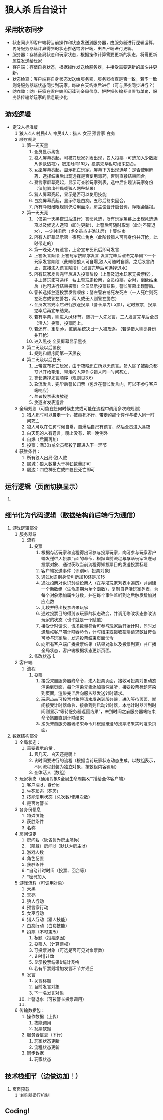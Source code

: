 # 狼人杀 后台设计

## 采用状态同步

* 状态同步即客户端将当前操作和状态发送到服务器，由服务器进行逻辑运算，再将服务器端计算得到的状态推送给客户端，由客户端进行更新。
* 服务器：存储全局状态和玩家状态，根据操作计算需要更新的状态，将需更新属性发送给玩家
* 客户端：存储自身状态，根据操作发送给服务器，并接受需要更新的属性并更新。
* 状态检查：客户端将自身状态发送给服务器，服务器检查是否一致，若不一致则将服务器端状态同步到玩家。每轮白天结束后进行（可与黑夜同步进行？）
* 防作弊：防止玩家在客户端即可读到全局信息。把数据传输都设置为单向，服务器传输给玩家的信息最少化

## 游戏逻辑

* 定12人标准版
  1. 狼人4人 村民4人 神民4人：猎人 女巫 预言家 白痴
  2. 顺序规则
     1. 第一天天黑
        1. 全员显示黑夜
        2. 狼人屏幕亮起，可被刀玩家列表出现，四人投票（可选加入少数服从多数选项），限定时间15秒，投票完毕也可结束回合。
        3. 女巫屏幕亮起，显示死亡玩家，屏幕下方出现选项：是否使用解药，选择结束后出现选择是否使用毒药，否则直接结束回合。
        4. 预言家屏幕亮起，显示可查验玩家列表，选中后出现该玩家身份（仅能验出神民或狼人两种结果）
        5. 猎人屏幕亮起，显示是否可以使用技能
        6. 白痴屏幕亮起，显示你是白痴，五秒后结束回合。
        7. 所有睁眼闭眼规则仍沿用面杀，房主设备开启音频，睁眼会播报。
     2. 第一天天亮
        1. （仅第一天黑夜过后进行）警长竞选，所有玩家屏幕上出现竞选选项以及候选人选项（即时更新），上警后可随时取消（此时不算退水），一定时间后（或全员点击确认后）上警结束
        2. 所有人屏幕显示第一夜死亡角色（此阶段猎人可亮身份并开枪，此时带走的）
        3. 第一晚死人有遗言，上帝宣布死讯后即可发言
        4. 上警发言阶段 上警玩家按顺序发言 发言完毕后点击完毕到下一个玩家发言阶段（~~此阶段~~狼人可自爆,狼人可随时自爆，之后发言终止，直接进入遗言阶段）（发言完毕后可选择退水）
        5. 所有玩家发言完毕后进入投票阶段（上警及退水玩家无投票权），非上警玩家可选择一名上警玩家投票，全员投票，定时，倒数结束后（也可进行结束投票）全员显示投票结果，警长屏幕出现警徽。
        6. 警长选择放逐投票发言顺序：警左警右或死左死右（一人死亡则死左死右或警左警右，两人或无人则警左警右）
        7. 全员发言完毕后进行放逐投票（警长票为1.5票），定时投票，投票完毕后再宣布结果。
        8. 若有平票，则进入pk环节，随机一人先发言，二人发言完毕后全员（活人）投票，投票同上。
        9. 若还有，重复pk，直到系统决出一人被放逐。（若是猎人则亮身份并开枪）
        10. 进入黑夜 全员屏幕显示黑夜
     3. 第二天及以后黑夜
        1. 规则和顺序同第一天黑夜
     4. 第二天及以后白天
        1. 上帝宣布死亡玩家，由于夜晚死亡所以无遗言。猎人除了被毒杀都可以开枪带走，带走的人算作与猎人同一时间死亡。
        2. 警长选择发言顺序（规则见3.6）
        3. 轮流发言，完毕后警长归票（包含在警长发言内，可以不参与客户端响应）
        4. 生者投票表决放逐
        5. 放逐者发表遗言
  3. 全局规则（可能在任何时候生效或可能在流程中调用多次的规则）
     1. 猎人死时可以带走一个，被毒死不行，带走的那个算作与猎人同一时间死亡
     2. 狼人可以在任何时候自爆，自爆后自己有遗言，然后全员进入黑夜
     3. 白天死的人有遗言，晚上没有，第一晚例外
     4. 自爆（后面再加）
     5. 投票：满30s或全员都投了即进入下一环节
  4. 获胜条件：
     1. 所有狼人出局-狼人败
     2. 屠城：狼人数量大于神民数量即可
     3. 屠边：四位神死亡或四位民死亡即可

## 运行逻辑（页面切换显示）

1.

## 细节化为代码逻辑（数据结构前后端行为通信）

1. 游戏逻辑部分
   1. 服务器端
      1. 流程
         1. 投票
            1. 根据存活玩家和流程得出可参与投票玩家，向可参与玩家客户端发送进入投票页面的命令，根据当前流程与存活玩家发送可投票对象、通过获取当前流程得知投票目的发送投票标题
            2. 客户端发送事件（识别id、投票对象）
            3. 通过id识别身份判断加10还是加15
            4. 通过投票对象识别被投票人（在存活玩家列表中遍历）并创建一个新数组（生命周期为单个函数），复制自存活玩家列表，为每个对象添加属性分数，并在每个事件监听到之后触发增加对应点数
            5. 比较并得出投票结果玩家
            6. 通过投票目的得到该玩家的状态改变，并调用修改状态修改该玩家的状态（也许就是一个赋值）
            7. 接受计时请求，请求数量符合可参与玩家后开始计时，同时发送启动客户端计时器命令，计时结束或接收投票请求数目符合可参与玩家后，发送投票结束页面命令
            8. 向所有客户端广播投票结果（结果对象以及投票列表）并广播全局状态，客户端根据状态更新页面。
         2. 修改状态
            1.
   2. 客户端
      1. 流程
         1. 投票
            1. 接受来自服务器的命令，进入投票页面，接收可投票对象动态渲染到页面，每个渲染元素添加事件监听，接受投票标题渲染到页面，渲染完毕后向服务器发送计时请求。
            2. 玩家点击可投票对象将请求发送到服务器，进入等待页面，期间接受计时器命令，接收到则启动计时器，本地计时器若到时间则显示“等待服务器返回结果”，未到时间之前服务器端结束命令搁置直到计时结束
            3. 接受来自服务器端结束命令并根据推送的投票结果实时渲染页面。
2. 数据结构部分
   1. 全局状态：
      1. 需要表示的量：
         1. 第几天、白天还是晚上
         2. 该时间要进行的流程（根据当前玩家状态动态生成。以数组表示，不同流程封装为独立对象，按数组内容调用）
         3. 全体活人（数组）
   2. 玩家状态（通用对象&全局生命周期&广播给全体客户端）
      1. 客户端id，身份id
      2. 生死状态（死因）
      3. 技能使用状态（总次数/使用次数）
      4. 是否为警长
   3. 各身份信息
      1. 特殊技能
      2. 获胜条件
      3. 名称
   4. 房间设定
      1. 房间名（缺省则为房主昵称）
      2. （隐藏）房间id（默认为房主id）
      3. 游戏人数
      4. 角色配置
      5. 获胜条件
      6. *自动计时时间（投票、回合等）
      7. *密码加入
   5. 游戏流程（可调用对象）
      1. 天黑
      2. 天亮
      3. 狼人行动
      4. 预言家行动
      5. 女巫行动
      6. 猎人行动（猎人技能）
      7. 白痴行动（白痴技能）
      8. 投票（不可更改）
         1. 标题（投票原因）
         2. 投票人（计算票权）
         3. 可投票对象（可选是否可见对象票数）
         4. 计时||计数
         5. 显示投票结果&统计表格
         6. 若有平票则增加发言环节并递归
      9. 发言
         1. 发言标题
         2. 当前发言对象
         3. 下一名发言对象
      10. 上警退水（可被警长投票调用）
      11.
   6. 传输数据包：
      1. 操作数据（上传）
         1. 技能调用
         2. 投票数据
      2. 服务器信息（下行）
         1. 玩家状态更新
         2. 流程状态更新
      3. 同步数据
         1. 玩家状态

## 技术栈细节（边做边加！）

1. 页面预载
   1. 浏览器运行机制

## Coding!
